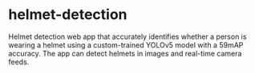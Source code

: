 # helmet-detection
Helmet detection web app that accurately identifies whether a person is wearing a helmet using a custom-trained YOLOv5 model with a 59mAP accuracy. The app can detect helmets in images and real-time camera feeds.
